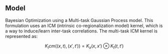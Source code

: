 ## Model

Bayesian Optimization using a Multi-task Gaussian Process model. This formulation uses an ICM (intrinsic co-regionalization model) kernel, which is a way to induce/learn inter-task correlations. The multi-task ICM kernel is represented as:

$$
K_icm ((x,t),(x',t')) = K_x(x,x') \otimes K_t(t,t')
$$

